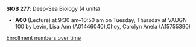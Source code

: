 **SIOB 277**: Deep-Sea Biology (4 units)

- **A00** (Lecture) at 9:30 am–10:50 am on Tuesday, Thursday at VAUGN 100 by Levin, Lisa Ann (A01446040),Choy, Carolyn Anela (A15755390)

[Enrollment numbers over time](./SIOB277.tsv)
